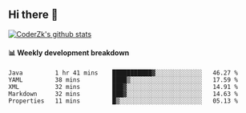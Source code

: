 ## Hi there 👋

[![CoderZk's github stats](https://github-readme-stats.vercel.app/api?username=zhoukuo123&show_icons=true&count_private=true)](https://github.com/anuraghazra/github-readme-stats)

#### :bar_chart: Weekly development breakdown

<!--START_SECTION:waka-->
```text
Java         1 hr 41 mins    ███████████▓░░░░░░░░░░░░░   46.27 % 
YAML         38 mins         ████▒░░░░░░░░░░░░░░░░░░░░   17.59 % 
XML          32 mins         ███▓░░░░░░░░░░░░░░░░░░░░░   14.91 % 
Markdown     32 mins         ███▓░░░░░░░░░░░░░░░░░░░░░   14.63 % 
Properties   11 mins         █▒░░░░░░░░░░░░░░░░░░░░░░░   05.13 % 
```
<!--END_SECTION:waka-->
